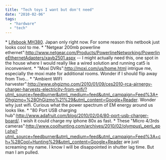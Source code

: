 ```yaml
---
title: "Tech toys I want but don't need"
date: "2010-02-06"
tags: 
  - "hardware"
  - "tech"
---
```


\* [Lifebook MH380](http://www.crunchgear.com/2009/12/22/lifebook-mh380-fujitsus-new-netbook-with-pine-trail-processor/). Japan only right now. For some reason this netbook just looks cool to me. \* "Netgear 200mb powerline ethernet":http://www.netgear.com/Products/PowerlineNetworking/PowerlineEthernetAdapters/xavb2501.aspx -- I might actually need this, one spot in the house where I would really like a wired solution and running cat5 is inconvenient. \* "Moxi DVRs":http://moxi.com/us/home.html intrigue me, especially the moxi mate for additional rooms. Wonder if I should flip away from Tivo... \* "Ambient WIFI harvester":http://www.ohgizmo.com/2010/01/09/ces2010-rca-airnergy-charger-harvests-electricity-from-wifi/?utm\_source=feedburner&utm\_medium=feed&utm\_campaign=Feed%3A+Ohgizmo+%28OhGizmo%21%29&utm\_content=Google+Reader. Wonder why just wifi. Curious what the power spectrum of EM energy around us looks like. \* "80 Port USB charging hub":http://www.adafruit.com/blog/2010/02/04/80-port-usb-charger-board/. I wish it could charge my iphone 80x as fast. \* These "Micro 4/3rds cameras":http://www.coolhunting.com/archives/2010/02/olympus\_pen\_epl.php?utm\_source=feedburner&utm\_medium=feed&utm\_campaign=Feed%3A+ch+%28Cool+Hunting%29&utm\_content=Google+Reader are just screaming my name. I know I will be disappointed in shutter lag time. But man I am pulled.
